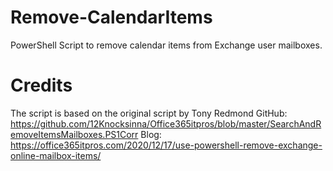 # Remove-CalendarItems
PowerShell Script to remove calendar items from Exchange user mailboxes.


# Credits 

The script is based on the original script by Tony Redmond
GitHub: https://github.com/12Knocksinna/Office365itpros/blob/master/SearchAndRemoveItemsMailboxes.PS1Corr
Blog: https://office365itpros.com/2020/12/17/use-powershell-remove-exchange-online-mailbox-items/